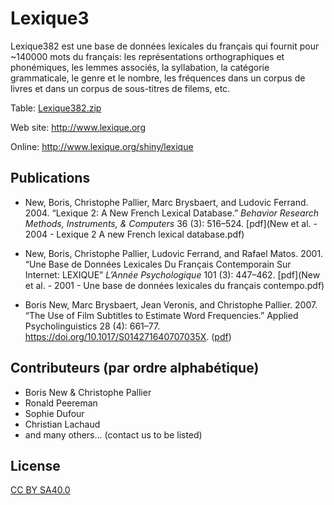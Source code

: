 # Lexique3 #

Lexique382 est une base de données lexicales du français qui fournit pour ~140000 mots du français: les représentations orthographiques et phonémiques, les lemmes associés, la syllabation, la catégorie grammaticale, le genre et le nombre, les fréquences dans un corpus de livres et dans un corpus de sous-titres de filems, etc. 

Table: [Lexique382.zip](http://www.lexique.org/databases/Lexique382/Lexique382.zip)

Web site: <http://www.lexique.org>

Online: <http://www.lexique.org/shiny/lexique>

## Publications ##

* New, Boris, Christophe Pallier, Marc Brysbaert, and Ludovic Ferrand. 2004. “Lexique 2: A New French Lexical Database.” _Behavior Research Methods, Instruments, & Computers_ 36 (3): 516–524. [pdf](New et al. - 2004 - Lexique 2 A new French lexical database.pdf)


* New, Boris, Christophe Pallier, Ludovic Ferrand, and Rafael Matos. 2001. “Une Base de Données Lexicales Du Français Contemporain Sur Internet: LEXIQUE” _L’Année Psychologique_ 101 (3): 447–462. [pdf](New et al. - 2001 - Une base de données lexicales du français contempo.pdf)

* Boris New, Marc Brysbaert, Jean Veronis, and Christophe Pallier. 2007. “The Use of Film Subtitles to Estimate Word Frequencies.” Applied Psycholinguistics 28 (4): 661–77. https://doi.org/10.1017/S014271640707035X. ([pdf](New.Brysbaert.Veronis.Pallier.2007.APU.pdf))



## Contributeurs (par ordre alphabétique) ##

- Boris New & Christophe Pallier
- Ronald Peereman
- Sophie Dufour
- Christian Lachaud
- and many others... (contact us to be listed)

## License ##

[CC BY SA40.0](LICENSE-CC-BY-SA4.0.txt)
